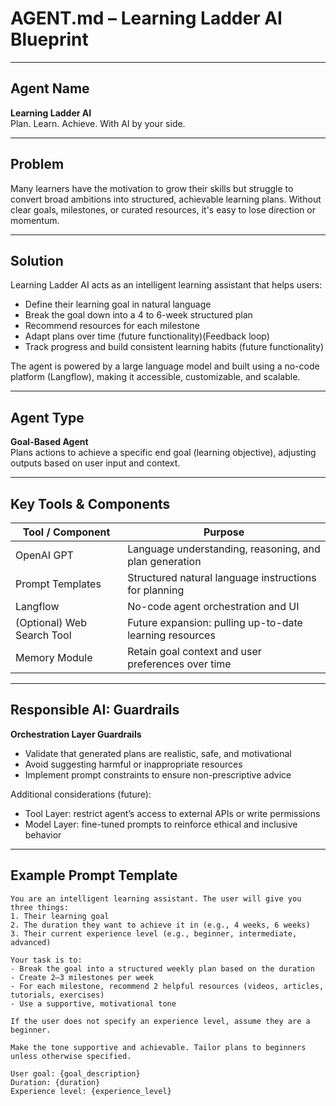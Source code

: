# AGENT.md – Learning Ladder AI Blueprint

---

## Agent Name

**Learning Ladder AI**  
Plan. Learn. Achieve. With AI by your side.

---

## Problem

Many learners have the motivation to grow their skills but struggle to convert broad ambitions into structured, achievable learning plans. Without clear goals, milestones, or curated resources, it's easy to lose direction or momentum.

---

## Solution

Learning Ladder AI acts as an intelligent learning assistant that helps users:

- Define their learning goal in natural language
- Break the goal down into a 4 to 6-week structured plan
- Recommend resources for each milestone
- Adapt plans over time (future functionality)(Feedback loop)
- Track progress and build consistent learning habits (future functionality)

The agent is powered by a large language model and built using a no-code platform (Langflow), making it accessible, customizable, and scalable.

---

## Agent Type

**Goal-Based Agent**  
Plans actions to achieve a specific end goal (learning objective), adjusting outputs based on user input and context.

---

## Key Tools & Components

| Tool / Component      | Purpose                                                |
|-----------------------|--------------------------------------------------------|
| OpenAI GPT            | Language understanding, reasoning, and plan generation |
| Prompt Templates      | Structured natural language instructions for planning  |
| Langflow              | No-code agent orchestration and UI                     |
| (Optional) Web Search Tool | Future expansion: pulling up-to-date learning resources |
| Memory Module         | Retain goal context and user preferences over time     |

---

## Responsible AI: Guardrails

**Orchestration Layer Guardrails**

- Validate that generated plans are realistic, safe, and motivational
- Avoid suggesting harmful or inappropriate resources
- Implement prompt constraints to ensure non-prescriptive advice

Additional considerations (future):
- Tool Layer: restrict agent’s access to external APIs or write permissions
- Model Layer: fine-tuned prompts to reinforce ethical and inclusive behavior

---

## Example Prompt Template

```text
You are an intelligent learning assistant. The user will give you three things:
1. Their learning goal
2. The duration they want to achieve it in (e.g., 4 weeks, 6 weeks)
3. Their current experience level (e.g., beginner, intermediate, advanced)

Your task is to:
- Break the goal into a structured weekly plan based on the duration
- Create 2–3 milestones per week
- For each milestone, recommend 2 helpful resources (videos, articles, tutorials, exercises)
- Use a supportive, motivational tone

If the user does not specify an experience level, assume they are a beginner.

Make the tone supportive and achievable. Tailor plans to beginners unless otherwise specified.

User goal: {goal_description}  
Duration: {duration}  
Experience level: {experience_level}